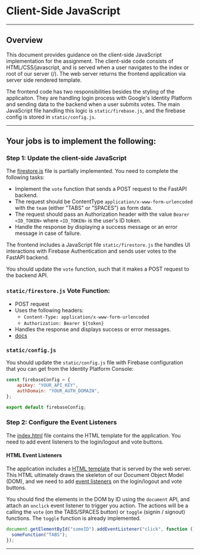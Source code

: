 # Client-Side JavaScript

---

## Overview
This document provides guidance on the client-side JavaScript implementation for the assignment. The client-side code consists of HTML/CSS/javascript, and  is served when a user navigates to the index or root of our server (/). The web server returns the frontend application via server side rendered template. 

The frontend code has two responsibilities besides the styling of the applicaiton. They are handling login process with Google's Identity Platform and sending data to the backend when a user submits votes. The main JavaScript file handling this logic is `static/firebase.js`, and the firebase config is stored in `static/config.js`.

---

## **__Your jobs is to implement the following:__**

### Step 1: Update the client-side JavaScript 
The [firestore.js](../cc_cloud_run/static/firestore.js) file is partially implemented. You need to complete the following tasks:

- Implement the `vote` function that sends a POST request to the FastAPI backend.
- The request should be ContentType `application/x-www-form-urlencoded` with the `team` (either "TABS" or "SPACES") as form data.
- The request should pass an Authorization header with the value `Bearer <ID_TOKEN>` where `<ID_TOKEN>` is the user's ID token.
- Handle the response by displaying a success message or an error message in case of failure.

The frontend includes a JavaScript file `static/firestore.js` the handles UI interactions with Firebase Authentication and sends user votes to the FastAPI backend.

You should update the `vote` function, such that it makes a POST request to the backend API. 

### `static/firestore.js` Vote Function:

- POST request
- Uses the following headers:
  - `Content-Type: application/x-www-form-urlencoded`
  - `Authorization: Bearer ${token}`
- Handles the response and displays success or error messages.
- [docs](https://developer.mozilla.org/en-US/docs/Web/API/Fetch_API/Using_Fetch)

### `static/config.js`
You should update the `static/config.js` file with Firebase configuration that you can get from the Identity Platform Console:

```javascript
const firebaseConfig = {
    apiKey: "YOUR_API_KEY",
    authDomain: "YOUR_AUTH_DOMAIN",
};

export default firebaseConfig;
```

### Step 2: Configure the Event Listeners 
The [index.html](../docs/template/index.html) file contains the HTML template for the application. You need to add event listeners to the login/logout and vote buttons.

#### HTML Event Listeners

The application includes a [HTML template](../template/index.html) that is
served by the web server. This HTML ultimately draws the skeleton of our
Document Object Model (DOM), and we need to add [event
listeners](https://developer.mozilla.org/en-US/docs/Web/API/EventTarget/addEventListener) on the
login/logout and vote buttons.

You should find the elements in the DOM by ID using the `document` API, and
attach an `onclick` event listener to trigger you action. The actions will be
a calling the `vote` (on the TABS/SPACES button) or `toggle` (signin / signout)
functions. The `toggle` function is already implemented.

```javascript
document.getElementById("someID").addEventListener("click", function () {
  someFunction("TABS");
});
```
--- 
